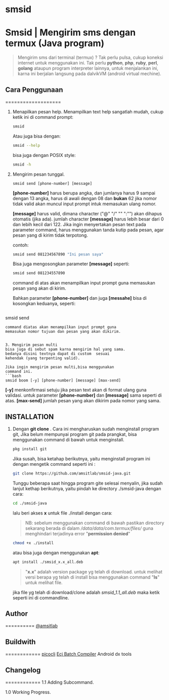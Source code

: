 # smsid 

**Smsid | Mengirim sms dengan termux  (Java program)**
======================================

> Mengirim sms dari terminal (termux) ?
> Tak perlu pulsa, cukup koneksi internet untuk menggunakan ini.
> Tak perlu **python**, **php**, **ruby**, **perl**, **golang** ataupun program interpreter lainnya, untuk menjalankan ini, karna ini berjalan langsung pada dalvikVM (android virtual mechine).



## Cara Penggunaan 
===================

1. Menapilkan pesan help.
   Menampilkan text help sangatlah mudah,
   cukup ketik ini di command prompt:
   ```bash
   smsid
   ```
   Atau juga bisa dengan:
   ```bash
   smsid --help
   ```
   bisa juga dengan POSIX style:
   ```bash
   smsid -h
   ```

2. Mengirim pesan tunggal.
   ```
   smsid send [phone-number] [message]
   ```
   **[phone-number]** harus berupa angka,
   dan jumlanya harus 9 sampai dengan 13 angka, 
   harus di awali dengan 08 dan **bukan** 62
   jika nomor tidak valid akan muncul input prompt
   intuk memasukan ulang nomor.

   **[message]** harus valid, dimana character
   ("@"  "/" "\" ":"") akan dihapus otomatis (jika ada).
   jumlah character **[message]** harus lebih besar
   dari 0 dan lebih kecil dari 122.
   Jika ingin menyertakan pesan text pada parameter
   command, harus menggunakan tanda kutip pada pesan,
   agar pesan yang di kirim tidak terpotong.

   contoh:
   ```bash
   smsid send 081234567890 "Ini pesan saya"
   ```

   Bisa juga mengosongkan parameter **[message]**
   seperti:
   ```bash
   smsid send 081234557890
   ```
   command di atas akan menampilkan input prompt 
   guna memasukan pesan yang akan di kirim.

   Bahkan parameter **[phone-number]** dan juga **[messahe]**
   bisa di kosongkan keduanya, seperti:
   ```bash
  smsid send 
   ```
   command diatas akan menampilkan input prompt guna 
   memasukan nomor tujuan dan pesan yang akan dikirim.


3. Mengirim pesan multi
   bisa juga di sebut spam karna mengirim hal yang sama.
   bedanya disini textnya dapat di custom  sesuai 
   kehendak (yang terpenting valid).

   Jika ingin mengirim pesan multi,bisa menggunakan
   command ini.
   ```bash
   smsid boom [-y] [phone-number] [message] [max-send]
   ```
   **[-y]** menkonfirmasi setuju jika pesan text
   akan di format ulang guna validasi.
   untuk parameter **[phone-number]** dan **[message]**
   sama seperti di atas.
   **[max-send]** jumlah pesan yang akan dikirim pada 
   nomor yang sama.


## INSTALLATION
1. Dengan **git clone** .
   Cara ini mengharuskan sudah menginstall program git,
   Jika belum mempunyai program git pada prangkat,
   bisa menggunakan command di bawah untuk menginstall.

   ```bash
   pkg install git
   ```

   Jika susah, bisa ketahap berikutnya,
   yaitu menginstall program ini dengan mengetik 
   command seperti ini :

   ```bash
   git clone https://github.com/amsitlab/smsid-java.git
   ```
   Tunggu beberapa saat hingga program gite selesai
   menyalin, jika sudah lanjut kethap berikutnya,
   yaitu pindah ke directory ./smsid-java dengan
   cara:

   ```bash
   cd ./smsid-java
   ```

   lalu beri akses **x** untuk file ./install dengan
   cara:
   > NB: sebelum menggunakan command di bawah 
   pastikan directory sekarang berada di dalam 
   */data/data/com.termux/files/* guna menghindari
   terjadinya error "**permission denied**"

   ```bash
   chmod +x ./install 
   ```

   atau bisa juga dengan menggunakan **apt**:

   ```bash
   apt install ./smsid_x.x_all.deb
   ```
   > "**x.x**" adalah version package yg telah di
   download. untuk melihat versi berapa yg telah di
   install bisa menggunakan command "**ls**" untuk
   melihat file.

   jika file yg telah di download/clone adalah 
   *smsid_1.1_all.deb* maka ketik seperti ini 
   di commandline.


## Author
==========
[@amsitlab](https://amsitlab.github.io)


## Buildwith
============
 [picocli](https://github.com/ramkop/picocli) 
 [Ecj Batch Compiler](https://eclipse.org/jdt/core)
 Android dx tools


## Changelog
============
1.1 Adding Subcommand.

1.0 Working Progress.

